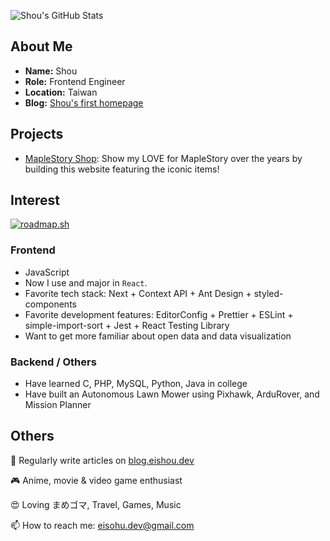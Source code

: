 ![Shou's GitHub Stats](https://github-readme-stats.vercel.app/api?username=koueishou&count_private=true&show_icons=true&theme=react&hide_title=true)

## About Me

* **Name:** Shou
* **Role:** Frontend Engineer
* **Location:** Taiwan
* **Blog:** [Shou's first homepage](https://blog.eishou.dev)

## Projects

* [MapleStory Shop](https://sealman234.github.io/maplestory-shop/): Show my LOVE for MapleStory over the years by building this website featuring the iconic items!

## Interest

[![roadmap.sh](https://api.roadmap.sh/v1-badge/wide/65a893d50c54812283f90a21?variant=dark)](https://roadmap.sh)

### Frontend

* JavaScript
* Now I use and major in `React`.
* Favorite tech stack: Next + Context API + Ant Design + styled-components
* Favorite development features: EditorConfig + Prettier + ESLint + simple-import-sort + Jest + React Testing Library
* Want to get more familiar about open data and data visualization

### Backend / Others

* Have learned C, PHP, MySQL, Python, Java in college
* Have built an Autonomous Lawn Mower using Pixhawk, ArduRover, and Mission Planner
  
## Others

📝 Regularly write articles on [blog.eishou.dev](https://blog.eishou.dev/)

🎮 Anime, movie & video game enthusiast

😍 Loving まめゴマ, Travel, Games, Music

📫 How to reach me: eisohu.dev@gmail.com

